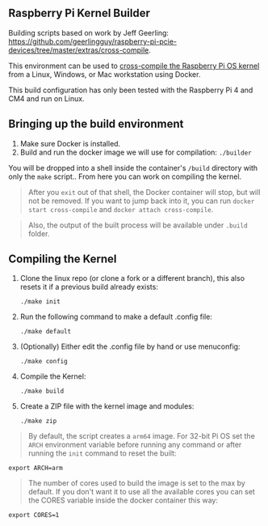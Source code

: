 ## Raspberry Pi Kernel Builder 

Building scripts based on work by Jeff Geerling: https://github.com/geerlingguy/raspberry-pi-pcie-devices/tree/master/extras/cross-compile.

This environment can be used to [cross-compile the Raspberry Pi OS kernel](https://www.raspberrypi.org/documentation/linux/kernel/building.md) from a Linux, Windows, or Mac workstation using Docker.

This build configuration has only been tested with the Raspberry Pi 4 and CM4 and run on Linux.

## Bringing up the build environment

  1. Make sure Docker is installed.
  1. Build and run the docker image we will use for compilation: `./builder`

You will be dropped into a shell inside the container's `/build` directory with only the `make` script.. From here you can work on compiling the kernel.

> After you `exit` out of that shell, the Docker container will stop, but will not be removed. If you want to jump back into it, you can run `docker start cross-compile` and `docker attach cross-compile`.

> Also, the output of the built process will be available under `.build` folder.

## Compiling the Kernel

1. Clone the linux repo (or clone a fork or a different branch), this also resets it if a previous build already exists:

     ```
     ./make init
     ```

  1. Run the following command to make a default .config file:

     ```
     ./make default
     ```

  1. (Optionally) Either edit the .config file by hand or use menuconfig:

     ```
     ./make config
     ```

  1. Compile the Kernel:

     ```
     ./make build
     ```

  1. Create a ZIP file with the kernel image and modules:

     ```
     ./make zip
     ```

> By default, the script creates a `arm64` image. For 32-bit Pi OS set the `ARCH` environment variable before running any command or after running the `init` command to reset the built:

```
export ARCH=arm
```

> The number of cores used to build the image is set to the max by default. If you don't want it to use all the available cores you can set the CORES variable inside the docker container this way:

```
export CORES=1
```



